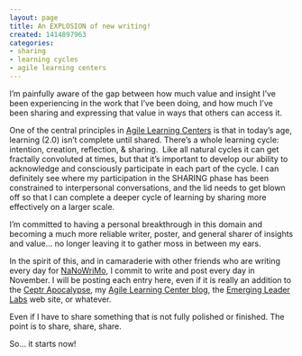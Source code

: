 ```yaml
---
layout: page
title: An EXPLOSION of new writing!
created: 1414897963
categories:
- sharing
- learning cycles
- agile learning centers
---
```

<p>I&rsquo;m painfully aware of the gap between how much value and insight I&rsquo;ve been experiencing in the work that I&rsquo;ve been doing, and how much I&rsquo;ve been sharing and expressing that value in ways that others can access it.</p><p>One of the central principles in <a href="http://nyc.AgileLearningCenters.org">Agile Learning Centers</a> is that in today&rsquo;s age, learning (2.0) isn&rsquo;t complete until shared. There&rsquo;s a whole learning cycle: intention, creation, reflection, &amp; sharing.&nbsp; Like all natural cycles it can get fractally convoluted at times, but that it&rsquo;s important to develop our ability to acknowledge and consciously participate in each part of the cycle. I can definitely see where my participation in the SHARING phase has been constrained to interpersonal conversations, and the lid needs to get blown off so that I can complete a deeper cycle of learning by sharing more effectively on a larger scale.</p><p>I&rsquo;m committed to having a personal breakthrough in this domain and becoming a much more reliable writer, poster, and general sharer of insights and value&hellip; no longer leaving it to gather moss in between my ears.</p><p>In the spirit of this, and in camaraderie with other friends who are writing every day for <a href="http://NaNoWriMo.org">NaNoWriMo</a>, I commit to write and post every day in November. I will be posting each entry here, even if it is really an addition to the <a href="https://docs.google.com/document/d/1Line362Wm0zMOZcEZMqPYfHqNS4XIVyVsP7SS_4jE2o/edit#">Ceptr Apocalypse</a>, my <a href="http://artbrock.AgileLearningCenters.org">Agile Learning Center blog</a>, the <a href="http://EmergingLeaderLabs.org">Emerging Leader Labs</a> web site, or whatever.</p><p>Even if I have to share something that is not fully polished or finished. The point is to share, share, share.</p><p>So&hellip; it starts now!</p>
